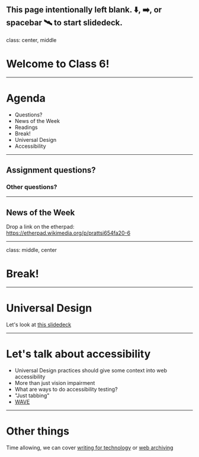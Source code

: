 This page intentionally left blank. ⬇️, ➡️, or spacebar 🛰 to start slidedeck.
---
class: center, middle

# Welcome to Class 6!

---

# Agenda

- Questions?
- News of the Week
- Readings
- Break!
- Universal Design
- Accessibility


---

## Assignment questions?

### Other questions?

---

## News of the Week

Drop a link on the etherpad:
<https://etherpad.wikimedia.org/p/prattsi654fa20-6>

---
class: middle, center

# Break!

---
# Universal Design

Let's look at [this slidedeck](https://training.ashleyblewer.com/presentations/universal-design.html#1)

---
# Let's talk about accessibility

- Universal Design practices should give some context into web accessibility
- More than just vision impairment
- What are ways to do accessibility testing?
- "Just tabbing"
- [WAVE](https://wave.webaim.org/)

---
# Other things

Time allowing, we can cover [writing for technology](https://training.ashleyblewer.com/presentations/technical-writing.html#1) or [web archiving](https://training.ashleyblewer.com/presentations/web-archiving.html#1)
